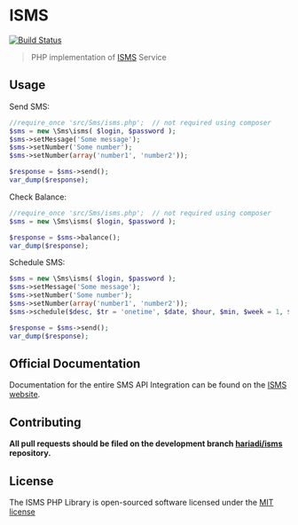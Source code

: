 # ISMS

[![Build Status](https://travis-ci.org/hariadi/isms.png)](https://travis-ci.org/hariadi/isms)

> PHP implementation of [ISMS](http://www.isms.com.my) Service

## Usage

Send SMS:

```php
//require_once 'src/Sms/isms.php';	// not required using composer
$sms = new \Sms\isms( $login, $password );
$sms->setMessage('Some message');
$sms->setNumber('Some number');
$sms->setNumber(array('number1', 'number2'));

$response = $sms->send();
var_dump($response);
```


Check Balance:

```php
//require_once 'src/Sms/isms.php';	// not required using composer
$sms = new \Sms\isms( $login, $password );

$response = $sms->balance();
var_dump($response);
```

Schedule SMS:

```php
$sms = new \Sms\isms( $login, $password );
$sms->setMessage('Some message');
$sms->setNumber('Some number');
$sms->setNumber(array('number1', 'number2'));
$sms->schedule($desc, $tr = 'onetime', $date, $hour, $min, $week = 1, $month = 1, $day = 1);

$response = $sms->send();
var_dump($response);
```

## Official Documentation

Documentation for the entire SMS API Integration can be found on the [ISMS website](http://www.isms.com.my/sms_api.php).

## Contributing

**All pull requests should be filed on the development branch [hariadi/isms](http://github.com/hariadi/isms) repository.**

## License

The ISMS PHP Library is open-sourced software licensed under the [MIT license](http://opensource.org/licenses/MIT)